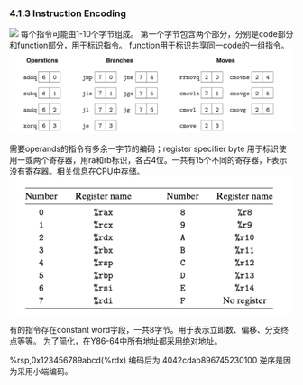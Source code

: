 ### 4.1.3 Instruction Encoding
![](2022-10-09-10-42-16.png)
每个指令可能由1-10个字节组成。
第一个字节包含两个部分，分别是code部分和function部分，用于标识指令。
function用于标识共享同一code的一组指令。
![](2022-10-11-10-59-21.png)

需要operands的指令有多余一字节的编码；register specifier byte 用于标识使用一或两个寄存器，用ra和rb标识，各占4位。一共有15个不同的寄存器，F表示没有寄存器。相关信息在CPU中存储。
![](2022-10-11-11-01-31.png)

有的指令存在constant word字段，一共8字节。用于表示立即数、偏移、分支终点等等。
为了简化，在Y86-64中所有地址都采用绝对地址。

%rsp,0x123456789abcd(%rdx) 编码后为 4042cdab896745230100
逆序是因为采用小端编码。